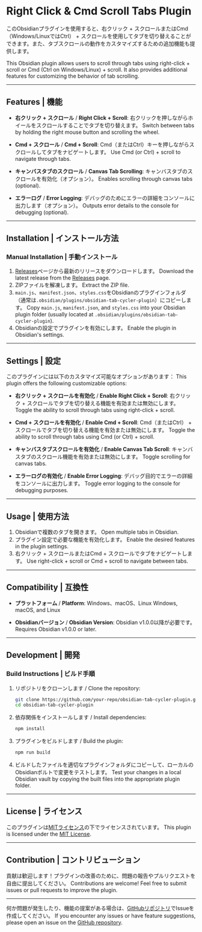 # Right Click & Cmd Scroll Tabs Plugin

このObsidianプラグインを使用すると、右クリック + スクロールまたはCmd（Windows/LinuxではCtrl） + スクロールを使用してタブを切り替えることができます。また、タブスクロールの動作をカスタマイズするための追加機能も提供します。

This Obsidian plugin allows users to scroll through tabs using right-click + scroll or Cmd (Ctrl on Windows/Linux) + scroll. It also provides additional features for customizing the behavior of tab scrolling.

---

## Features | 機能

- **右クリック + スクロール** / **Right Click + Scroll**:
  右クリックを押しながらホイールをスクロールすることでタブを切り替えます。
  Switch between tabs by holding the right mouse button and scrolling the wheel.

- **Cmd + スクロール** / **Cmd + Scroll**:
  Cmd（またはCtrl）キーを押しながらスクロールしてタブをナビゲートします。
  Use Cmd (or Ctrl) + scroll to navigate through tabs.

- **キャンバスタブのスクロール** / **Canvas Tab Scrolling**:
  キャンバスタブのスクロールを有効化（オプション）。
  Enables scrolling through canvas tabs (optional).

- **エラーログ** / **Error Logging**:
  デバッグのためにエラーの詳細をコンソールに出力します（オプション）。
  Outputs error details to the console for debugging (optional).

---

## Installation | インストール方法

### Manual Installation | 手動インストール

1. [Releases](https://github.com/your-repo/obsidian-tab-cycler-plugin/releases)ページから最新のリリースをダウンロードします。
   Download the latest release from the [Releases](https://github.com/your-repo/obsidian-tab-cycler-plugin/releases) page.
2. ZIPファイルを解凍します。
   Extract the ZIP file.
3. `main.js`、`manifest.json`、`styles.css`をObsidianのプラグインフォルダ（通常は`.obsidian/plugins/obsidian-tab-cycler-plugin`）にコピーします。
   Copy `main.js`, `manifest.json`, and `styles.css` into your Obsidian plugin folder (usually located at `.obsidian/plugins/obsidian-tab-cycler-plugin`).
4. Obsidianの設定でプラグインを有効にします。
   Enable the plugin in Obsidian's settings.

---

## Settings | 設定

このプラグインには以下のカスタマイズ可能なオプションがあります：
This plugin offers the following customizable options:

- **右クリック + スクロールを有効化** / **Enable Right Click + Scroll**:
  右クリック + スクロールでタブを切り替える機能を有効または無効にします。
  Toggle the ability to scroll through tabs using right-click + scroll.

- **Cmd + スクロールを有効化** / **Enable Cmd + Scroll**:
  Cmd（またはCtrl） + スクロールでタブを切り替える機能を有効または無効にします。
  Toggle the ability to scroll through tabs using Cmd (or Ctrl) + scroll.

- **キャンバスタブスクロールを有効化** / **Enable Canvas Tab Scroll**:
  キャンバスタブのスクロール機能を有効または無効にします。
  Toggle scrolling for canvas tabs.

- **エラーログの有効化** / **Enable Error Logging**:
  デバッグ目的でエラーの詳細をコンソールに出力します。
  Toggle error logging to the console for debugging purposes.

---

## Usage | 使用方法

1. Obsidianで複数のタブを開きます。
   Open multiple tabs in Obsidian.
2. プラグイン設定で必要な機能を有効化します。
   Enable the desired features in the plugin settings.
3. 右クリック + スクロールまたはCmd + スクロールでタブをナビゲートします。
   Use right-click + scroll or Cmd + scroll to navigate between tabs.

---

## Compatibility | 互換性

- **プラットフォーム** / **Platform**:
  Windows、macOS、Linux
  Windows, macOS, and Linux

- **Obsidianバージョン** / **Obsidian Version**:
  Obsidian v1.0.0以降が必要です。
  Requires Obsidian v1.0.0 or later.

---

## Development | 開発

### Build Instructions | ビルド手順

1. リポジトリをクローンします / Clone the repository:
   ```bash
   git clone https://github.com/your-repo/obsidian-tab-cycler-plugin.git
   cd obsidian-tab-cycler-plugin
   ```
2. 依存関係をインストールします / Install dependencies:
   ```bash
   npm install
   ```
3. プラグインをビルドします / Build the plugin:
   ```bash
   npm run build
   ```
4. ビルドしたファイルを適切なプラグインフォルダにコピーして、ローカルのObsidianボルトで変更をテストします。
   Test your changes in a local Obsidian vault by copying the built files into the appropriate plugin folder.

---

## License | ライセンス

このプラグインは[MITライセンス](LICENSE)の下でライセンスされています。
This plugin is licensed under the [MIT License](LICENSE).

---

## Contribution | コントリビューション

貢献は歓迎します！プラグインの改善のために、問題の報告やプルリクエストを自由に提出してください。
Contributions are welcome! Feel free to submit issues or pull requests to improve the plugin.

---

何か問題が発生したり、機能の提案がある場合は、[GitHubリポジトリ](https://github.com/your-repo/obsidian-tab-cycler-plugin)でIssueを作成してください。
If you encounter any issues or have feature suggestions, please open an issue on the [GitHub repository](https://github.com/your-repo/obsidian-tab-cycler-plugin).

